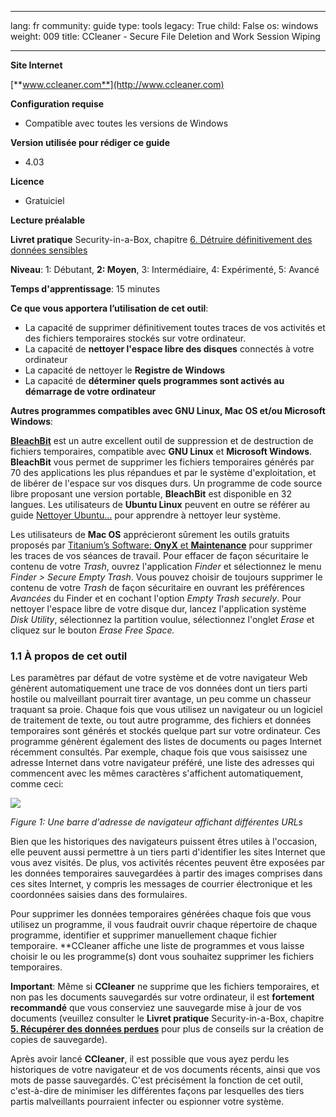 

---

lang: fr
community: guide
type: tools
legacy: True
child: False
os: windows
weight: 009
title: CCleaner - Secure File Deletion and Work Session Wiping

---

**Site Internet**

[**www.ccleaner.com**](http://www.ccleaner.com)
 
**Configuration requise**

- Compatible avec toutes les versions de Windows 

**Version utilisée pour rédiger ce guide**

- 4.03

**Licence**

- Gratuiciel

**Lecture préalable**

**Livret pratique** Security-in-a-Box, chapitre [6. Détruire définitivement des données sensibles](/fr/chapter-6)

**Niveau**: 1: Débutant, **2: Moyen**, 3: Intermédiaire, 4: Expérimenté, 5: Avancé

**Temps d'apprentissage**: 15 minutes

**Ce que vous apportera l’utilisation de cet outil**:

- La capacité de supprimer définitivement toutes traces de vos activités et des fichiers temporaires stockés sur votre ordinateur.
- La capacité de **nettoyer l'espace libre des disques** connectés à votre ordinateur
- La capacité de nettoyer le **Registre de Windows**
- La capacité de **déterminer quels programmes sont activés au démarrage de votre ordinateur**

**Autres programmes compatibles avec GNU Linux, Mac OS et/ou Microsoft Windows**:

[**BleachBit**](http://bleachbit.sourceforge.net/) est un autre excellent outil de suppression et de destruction de fichiers temporaires, compatible avec **GNU Linux** et **Microsoft Windows**. **BleachBit** vous permet de supprimer les fichiers temporaires générés par 70 des applications les plus répandues et par le système d'exploitation, et de libérer de l'espace sur vos disques durs. Un programme de code source libre proposant une version portable, **BleachBit** est disponible en 32 langues. Les utilisateurs de **Ubuntu Linux** peuvent en outre se référer au guide [Nettoyer Ubuntu…](http://doc.ubuntu-fr.org/nettoyer_ubuntu) pour apprendre à nettoyer leur système.

Les utilisateurs de **Mac OS** apprécieront sûrement les outils gratuits proposés par [Titanium’s Software: **OnyX** et **Maintenance**](http://www.titanium.free.fr/) pour supprimer les traces de vos séances de travail. Pour effacer de façon sécuritaire le contenu de votre *Trash*, ouvrez l'application *Finder* et sélectionnez le menu *Finder > Secure Empty Trash*. Vous pouvez choisir de toujours supprimer le contenu de votre *Trash* de façon sécuritaire en ouvrant les préférences *Avancées* du Finder et en cochant l'option *Empty Trash securely*. Pour nettoyer l'espace libre de votre disque dur, lancez l'application système *Disk Utility*, sélectionnez la partition voulue, sélectionnez l'onglet *Erase* et cliquez sur le bouton *Erase Free Space.* 


### 1.1 À propos de cet outil ###

Les paramètres par défaut de votre système et de votre navigateur Web génèrent automatiquement une trace de vos données dont un tiers parti hostile ou malveillant pourrait tirer avantage, un peu comme un chasseur traquant sa proie. Chaque fois que vous utilisez un navigateur ou un logiciel de traitement de texte, ou tout autre programme, des fichiers et données temporaires sont générés et stockés quelque part sur votre ordinateur. Ces programme génèrent également des listes de documents ou pages Internet récemment consultés. Par exemple, chaque fois que vous saisissez une adresse Internet dans votre navigateur préféré, une liste des adresses qui commencent avec les mêmes caractères s'affichent automatiquement, comme ceci: 

![](/sbox/screen/ccleaner-fr/16.png)

*Figure 1: Une barre d'adresse de navigateur affichant différentes URLs*

Bien que les historiques des navigateurs puissent êtres utiles à l'occasion, elle peuvent aussi permettre à un tiers parti d'identifier les sites Internet que vous avez visités. De plus, vos activités récentes peuvent être exposées par les données temporaires sauvegardées à partir des images comprises dans ces sites Internet, y compris les messages de courrier électronique et les coordonnées saisies dans des formulaires.

Pour supprimer les données temporaires générées chaque fois que vous utilisez un programme, il vous faudrait ouvrir chaque répertoire de chaque programme, identifier et supprimer manuellement chaque fichier temporaire. **CCleaner affiche une liste de programmes et vous laisse choisir le ou les programme(s) dont vous souhaitez supprimer les fichiers temporaires.

**Important**: Même si **CCleaner** ne supprime que les fichiers temporaires, et non pas les documents sauvegardés sur votre ordinateur, il est **fortement recommandé** que vous conserviez une sauvegarde mise à jour de vos documents (veuillez consulter le **Livret pratique** Security-in-a-Box, chapitre [**5. Récupérer des données perdues**](/fr/chapter-5) pour plus de conseils sur la création de copies de sauvegarde). 

Après avoir lancé **CCleaner**, il est possible que vous ayez perdu les historiques de votre navigateur et de vos documents récents, ainsi que vos mots de passe sauvegardés. C'est précisément la fonction de cet outil, c'est-à-dire de minimiser les différentes façons par lesquelles des tiers partis malveillants pourraient infecter ou espionner votre système.

